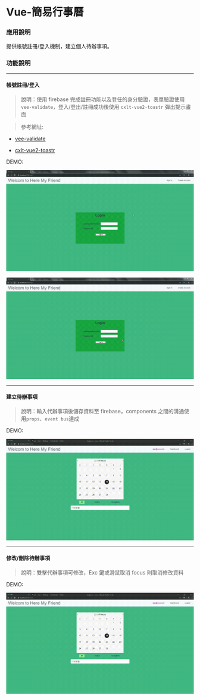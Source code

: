 # Vue-簡易行事曆

### 應用說明

提供帳號註冊/登入機制，建立個人待辦事項。

### 功能說明

---

#### 帳號註冊/登入

> 說明：使用 firebase 完成註冊功能以及登任的身分驗證，表單驗證使用 `vee-validate`，登入/登出/註冊成功後使用 `cxlt-vue2-toastr` 彈出提示畫面

> 參考網址:

- [vee-validate](https://baianat.github.io/vee-validate/)

- [cxlt-vue2-toastr](https://github.com/chengxulvtu/cxlt-vue2-toastr)

DEMO:

![Register](https://github.com/RekklesYen/calendar/blob/master/gif/register.gif?raw=true 'Register')

![Login](https://github.com/RekklesYen/calendar/blob/master/gif/login.gif?raw=true 'Login')

---

#### 建立待辦事項

> 說明：輸入代辦事項後儲存資料至 firebase，components 之間的溝通使用`props`、`event bus`達成

DEMO:

![Add](https://github.com/RekklesYen/calendar/blob/master/gif/add.gif?raw=true 'add')

---

#### 修改/刪除待辦事項

> 說明：雙擊代辦事項可修改，Exc 鍵或滑鼠取消 focus 則取消修改資料

DEMO:

![Update](https://github.com/RekklesYen/calendar/blob/master/gif/add.gif?raw=true 'Update')
